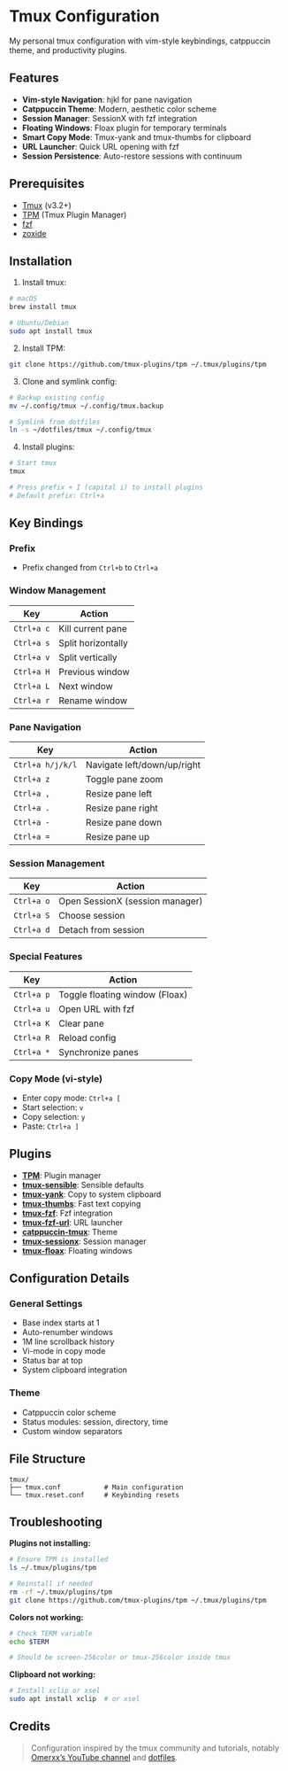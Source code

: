 # Tmux Configuration 

My personal tmux configuration with vim-style keybindings, catppuccin theme, and productivity plugins.

## Features

- **Vim-style Navigation**: hjkl for pane navigation
- **Catppuccin Theme**: Modern, aesthetic color scheme
- **Session Manager**: SessionX with fzf integration
- **Floating Windows**: Floax plugin for temporary terminals
- **Smart Copy Mode**: Tmux-yank and tmux-thumbs for clipboard
- **URL Launcher**: Quick URL opening with fzf
- **Session Persistence**: Auto-restore sessions with continuum

## Prerequisites

- [Tmux](https://github.com/tmux/tmux) (v3.2+)
- [TPM](https://github.com/tmux-plugins/tpm) (Tmux Plugin Manager)
- [fzf](https://github.com/junegunn/fzf)
- [zoxide](https://github.com/ajeetdsouza/zoxide)

## Installation

1. Install tmux:
```bash
# macOS
brew install tmux

# Ubuntu/Debian
sudo apt install tmux
```

2. Install TPM:
```bash
git clone https://github.com/tmux-plugins/tpm ~/.tmux/plugins/tpm
```

3. Clone and symlink config:
```bash
# Backup existing config
mv ~/.config/tmux ~/.config/tmux.backup

# Symlink from dotfiles
ln -s ~/dotfiles/tmux ~/.config/tmux
```

4. Install plugins:
```bash
# Start tmux
tmux

# Press prefix + I (capital i) to install plugins
# Default prefix: Ctrl+a
```

## Key Bindings

### Prefix
- Prefix changed from `Ctrl+b` to `Ctrl+a`

### Window Management
| Key | Action |
|-----|--------|
| `Ctrl+a c` | Kill current pane |
| `Ctrl+a s` | Split horizontally |
| `Ctrl+a v` | Split vertically |
| `Ctrl+a H` | Previous window |
| `Ctrl+a L` | Next window |
| `Ctrl+a r` | Rename window |

### Pane Navigation
| Key | Action |
|-----|--------|
| `Ctrl+a h/j/k/l` | Navigate left/down/up/right |
| `Ctrl+a z` | Toggle pane zoom |
| `Ctrl+a ,` | Resize pane left |
| `Ctrl+a .` | Resize pane right |
| `Ctrl+a -` | Resize pane down |
| `Ctrl+a =` | Resize pane up |

### Session Management
| Key | Action |
|-----|--------|
| `Ctrl+a o` | Open SessionX (session manager) |
| `Ctrl+a S` | Choose session |
| `Ctrl+a d` | Detach from session |

### Special Features
| Key | Action |
|-----|--------|
| `Ctrl+a p` | Toggle floating window (Floax) |
| `Ctrl+a u` | Open URL with fzf |
| `Ctrl+a K` | Clear pane |
| `Ctrl+a R` | Reload config |
| `Ctrl+a *` | Synchronize panes |

### Copy Mode (vi-style)
- Enter copy mode: `Ctrl+a [`
- Start selection: `v`
- Copy selection: `y`
- Paste: `Ctrl+a ]`

## Plugins

- **[TPM](https://github.com/tmux-plugins/tpm)**: Plugin manager
- **[tmux-sensible](https://github.com/tmux-plugins/tmux-sensible)**: Sensible defaults
- **[tmux-yank](https://github.com/tmux-plugins/tmux-yank)**: Copy to system clipboard
- **[tmux-thumbs](https://github.com/fcsonline/tmux-thumbs)**: Fast text copying
- **[tmux-fzf](https://github.com/sainnhe/tmux-fzf)**: Fzf integration
- **[tmux-fzf-url](https://github.com/wfxr/tmux-fzf-url)**: URL launcher
- **[catppuccin-tmux](https://github.com/catppuccin/tmux)**: Theme
- **[tmux-sessionx](https://github.com/omerxx/tmux-sessionx)**: Session manager
- **[tmux-floax](https://github.com/omerxx/tmux-floax)**: Floating windows

## Configuration Details

### General Settings
- Base index starts at 1
- Auto-renumber windows
- 1M line scrollback history
- Vi-mode in copy mode
- Status bar at top
- System clipboard integration

### Theme
- Catppuccin color scheme
- Status modules: session, directory, time
- Custom window separators

## File Structure

```
tmux/
├── tmux.conf           # Main configuration
└── tmux.reset.conf     # Keybinding resets
```

## Troubleshooting

**Plugins not installing:**
```bash
# Ensure TPM is installed
ls ~/.tmux/plugins/tpm

# Reinstall if needed
rm -rf ~/.tmux/plugins/tpm
git clone https://github.com/tmux-plugins/tpm ~/.tmux/plugins/tpm
```

**Colors not working:**
```bash
# Check TERM variable
echo $TERM

# Should be screen-256color or tmux-256color inside tmux
```

**Clipboard not working:**
```bash
# Install xclip or xsel
sudo apt install xclip  # or xsel
```

## Credits


> Configuration inspired by the tmux community and tutorials, notably [Omerxx’s YouTube channel](https://www.youtube.com/@devopstoolbox) and [dotfiles](https://github.com/omerxx/dotfiles).

